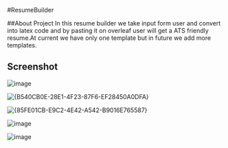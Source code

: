 #ResumeBuilder

##About Project
In this resume builder we take input form user and convert into latex code and by pasting it on overleaf user will get a ATS friendly resume.At current we have only one template but in future we add more templates.

## Screenshot

![image](https://github.com/user-attachments/assets/6a8d2d01-b597-4c4d-91d8-17cb2e2156aa)

![{B540CB0E-28E1-4F23-87F6-EF28450A0DFA}](https://github.com/user-attachments/assets/0dd3e92d-eb63-4cf5-8288-fc8c519aca8c)

![{85FE01CB-E9C2-4E42-A542-B9016E765587}](https://github.com/user-attachments/assets/ce7aa21a-16f3-405c-94e7-9a51761b5337)

![image](https://github.com/user-attachments/assets/fc811215-6e65-4dd2-bb56-3d056c7c53e6)

![image](https://github.com/user-attachments/assets/48de8220-1697-4d23-a151-080dc70bd4d0)



